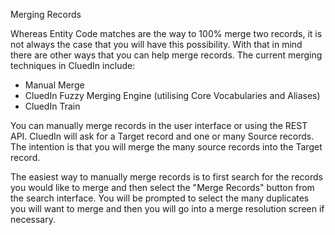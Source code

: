 Merging Records

Whereas Entity Code matches are the way to 100% merge two records, it is not always the case that you will have this possibility. With that in mind there are other ways that you can help merge records. The current merging techniques in CluedIn include:

 - Manual Merge
 - CluedIn Fuzzy Merging Engine (utilising Core Vocabularies and Aliases)
 - CluedIn Train

You can manually merge records in the user interface or using the REST API. CluedIn will ask for a Target record and one or many Source records. The intention is that you will merge the many source records into the Target record. 

The easiest way to manually merge records is to first search for the records you would like to merge and then select the "Merge Records" button from the search interface. You will be prompted to select the many duplicates you will want to merge and then you will go into a merge resolution screen if necessary. 